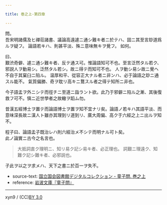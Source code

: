```yaml
---

title: 巻之上-第四章

---
```



問。  
吾宋明諸儒及ヒ禪荘諸書、議論高遠遽ニ通シ難キ者ニ於テハ、固ニ其至言玅道爲ルヲ疑フ。
論語若キハ、則甚平淡、殊ニ意味無キヲ覺フ。
如何。

曰、  
艱渋奇僻、遽ニ通シ難キ者、反テ通ス可。惟論語知可不也。至言泛然タル若ク、邪説人ヲ動易シ。泛然タル若シ。故ニ得テ而知可不也。
人ヲ動シ易シ故ニ覺ヘ不自于其窠臼ニ陷ル。
温厚和平、從容正大ナル者ニ非ンハ、必于論語之玅ニ通スル能不。
氣質偏勝、奇ヲ耽リ高キニ鶩スル者之得テ知所ニ非也。

今子語孟ヲ外ニシテ而徑チニ至道ニ詣ラント欲。此乃于邪僻ニ陷ル之漸、其後復救フ可不。愼ニ近世學者之故轍ヲ蹈ム勿。

昔漢五經博士ヲ置テ而論語博士ヲ置ヲ知不宜ナリ矣。論語ノ若キハ其語平淡、而意味深長故ニ漢人ト雖亦其理到リ道到リ、廣大周偏、高ク于六經之上ニ出ルヲ知不。

程子曰、論語孟子既治レハ則六經治メ不シテ而明ナル可ト矣。  
此ノ論實ニ古今之名言也。

> 大抵詞直ク理明ニ、知リ易ク記シ易キ者、必正理也。
> 詞艱ニ理遠ク、知難ク記シ難キ者、必邪説也。

子此ヲ以之ヲ求メハ、天下之書ニ於百一ヲ失不。





* source-text: [国立国会図書館デジタルコレクション - 童子問. 巻之上](http://dl.ndl.go.jp/info:ndljp/pid/757852/7)
* reference: [岩波文庫『童子問』](http://iss.ndl.go.jp/books/R100000002-I000001238419-00)

---
xyn9 / (CC)[BY 3.0](https://creativecommons.org/licenses/by/3.0/deed)
